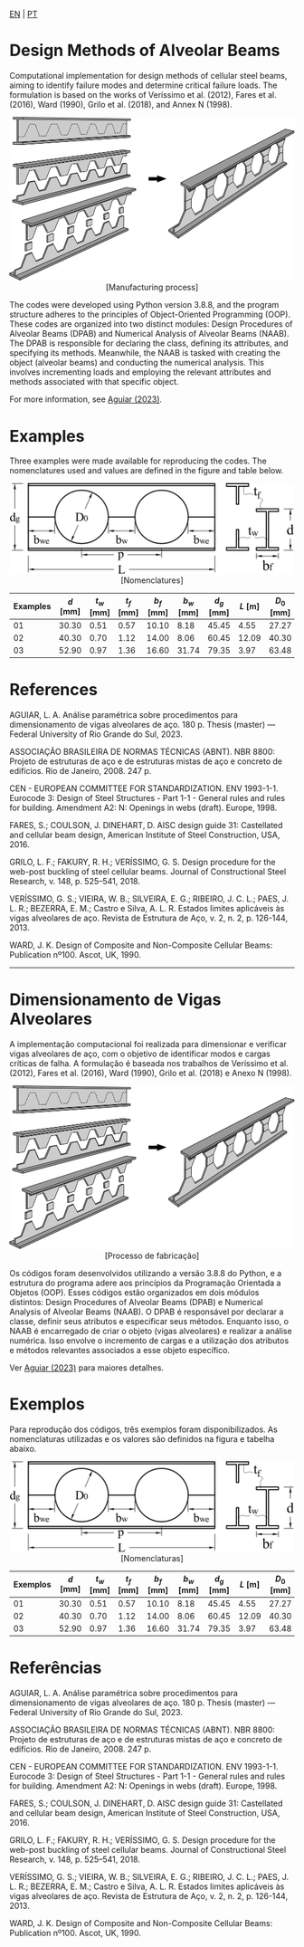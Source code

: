 [EN](#Design-Methods-of-Alveolar-Beams)   |   [PT](#Dimensionamento-de-Vigas-Alveolares)

# Design Methods of Alveolar Beams
Computational implementation for design methods of cellular steel beams, aiming to identify failure modes and determine critical failure loads. The formulation is based on the works of Veríssimo et al. (2012), Fares et al. (2016), Ward (1990), Grilo et al. (2018), and Annex N (1998).

<p align="center">
  <img src="Figures/Figure%201.svg" />[Manufacturing process]
</p> 

The codes were developed using Python version 3.8.8, and the program structure adheres to the principles of Object-Oriented Programming (OOP). These codes are organized into two distinct modules: Design Procedures of Alveolar Beams (DPAB) and Numerical Analysis of Alveolar Beams (NAAB). The DPAB is responsible for declaring the class, defining its attributes, and specifying its methods. Meanwhile, the NAAB is tasked with creating the object (alveolar beams) and conducting the numerical analysis. This involves incrementing loads and employing the relevant attributes and methods associated with that specific object.

For more information, see [Aguiar (2023)](https://lume.ufrgs.br/handle/10183/259192#).

# Examples

Three examples were made available for reproducing the codes. The nomenclatures used and values are defined in the figure and table below.

<p align="center">
  <img src="Figures/Figure%202.svg" height="160" />[Nomenclatures]
</p> 

Examples | $d$ [mm] | $t_w$ [mm] | $t_f$ [mm] | $b_f$ [mm] | $b_w$ [mm] | $d_g$ [mm] | $L$ [m] | $D_0$ [mm] | $f_y$ [MPa] | $E$ [GPa] | $\nu$
--- | --- | --- | --- |--- |--- |--- |--- |--- |--- |--- |--- 
01 | 30.30 | 0.51 | 0.57 | 10.10 | 8.18 | 45.45 | 4.55 | 27.27 | 345 | 200 | 0.30 
02 | 40.30 | 0.70 | 1.12 | 14.00 | 8.06 | 60.45 | 12.09 | 40.30 | 345 | 200 | 0.30 
03 | 52.90 | 0.97 | 1.36 | 16.60 | 31.74 | 79.35 | 3.97 | 63.48 | 345 | 200 | 0.30 

# References 

AGUIAR, L. A. Análise paramétrica sobre procedimentos para dimensionamento de vigas alveolares de aço. 180 p. Thesis (master) — Federal University of Rio Grande do Sul, 2023.

ASSOCIAÇÃO BRASILEIRA DE NORMAS TÉCNICAS (ABNT). NBR 8800: Projeto de estruturas de aço e de estruturas mistas de aço e concreto de edifícios. Rio de Janeiro, 2008. 247 p.

CEN - EUROPEAN COMMITTEE FOR STANDARDIZATION. ENV 1993-1-1. Eurocode 3: Design of Steel Structures - Part 1-1 - General rules and rules for building. Amendment A2: N: Openings in webs (draft). Europe, 1998.

FARES, S.; COULSON, J. DINEHART, D. AISC design guide 31: Castellated and cellular beam design, American Institute of Steel Construction, USA, 2016.

GRILO, L. F.; FAKURY, R. H.; VERÍSSIMO, G. S. Design procedure for the web-post buckling of steel cellular beams. Journal of Constructional Steel Research, v. 148, p. 525–541, 2018.

VERÍSSIMO, G. S.; VIEIRA, W. B.; SILVEIRA, E. G.; RIBEIRO, J. C. L.; PAES, J. L. R.; BEZERRA, E. M.; Castro e Silva, A. L. R. Estados limites aplicáveis às vigas alveolares de aço. Revista de Estrutura de Aço, v. 2, n. 2, p. 126-144, 2013.

WARD, J. K. Design of Composite and Non-Composite Cellular Beams: Publication nº100. Ascot, UK, 1990.

---

# Dimensionamento de Vigas Alveolares

A implementação computacional foi realizada para dimensionar e verificar vigas alveolares de aço, com o objetivo de identificar modos e cargas críticas de falha. A formulação é baseada nos trabalhos de Veríssimo et al. (2012), Fares et al. (2016), Ward (1990), Grilo et al. (2018) e Anexo N (1998).

<p align="center">
  <img src="Figures/Figure%201.svg" />[Processo de fabricação]
</p> 

Os códigos foram desenvolvidos utilizando a versão 3.8.8 do Python, e a estrutura do programa adere aos princípios da Programação Orientada a Objetos (OOP). Esses códigos estão organizados em dois módulos distintos: Design Procedures of Alveolar Beams (DPAB) e Numerical Analysis of Alveolar Beams (NAAB). O DPAB é responsável por declarar a classe, definir seus atributos e especificar seus métodos. Enquanto isso, o NAAB é encarregado de criar o objeto (vigas alveolares) e realizar a análise numérica. Isso envolve o incremento de cargas e a utilização dos atributos e métodos relevantes associados a esse objeto específico.

Ver [Aguiar (2023)](https://lume.ufrgs.br/handle/10183/259192#) para maiores detalhes.

# Exemplos

Para reprodução dos códigos, três exemplos foram disponibilizados. As nomenclaturas utilizadas e os valores são definidos na figura e tabelha abaixo.

<p align="center">
  <img src="Figures/Figure%202.svg" height="160" />[Nomenclaturas]
</p> 

Exemplos | $d$ [mm] | $t_w$ [mm] | $t_f$ [mm] | $b_f$ [mm] | $b_w$ [mm] | $d_g$ [mm] | $L$ [m] | $D_0$ [mm] | $f_y$ [MPa] | $E$ [GPa] | $\nu$
--- | --- | --- | --- |--- |--- |--- |--- |--- |--- |--- |--- 
01 | 30.30 | 0.51 | 0.57 | 10.10 | 8.18 | 45.45 | 4.55 | 27.27 | 345 | 200 | 0.30 
02 | 40.30 | 0.70 | 1.12 | 14.00 | 8.06 | 60.45 | 12.09 | 40.30 | 345 | 200 | 0.30 
03 | 52.90 | 0.97 | 1.36 | 16.60 | 31.74 | 79.35 | 3.97 | 63.48 | 345 | 200 | 0.30 

# Referências 

AGUIAR, L. A. Análise paramétrica sobre procedimentos para dimensionamento de vigas alveolares de aço. 180 p. Thesis (master) — Federal University of Rio Grande do Sul, 2023.

ASSOCIAÇÃO BRASILEIRA DE NORMAS TÉCNICAS (ABNT). NBR 8800: Projeto de estruturas de aço e de estruturas mistas de aço e concreto de edifícios. Rio de Janeiro, 2008. 247 p.

CEN - EUROPEAN COMMITTEE FOR STANDARDIZATION. ENV 1993-1-1. Eurocode 3: Design of Steel Structures - Part 1-1 - General rules and rules for building. Amendment A2: N: Openings in webs (draft). Europe, 1998.

FARES, S.; COULSON, J. DINEHART, D. AISC design guide 31: Castellated and cellular beam design, American Institute of Steel Construction, USA, 2016.

GRILO, L. F.; FAKURY, R. H.; VERÍSSIMO, G. S. Design procedure for the web-post buckling of steel cellular beams. Journal of Constructional Steel Research, v. 148, p. 525–541, 2018.

VERÍSSIMO, G. S.; VIEIRA, W. B.; SILVEIRA, E. G.; RIBEIRO, J. C. L.; PAES, J. L. R.; BEZERRA, E. M.; Castro e Silva, A. L. R. Estados limites aplicáveis às vigas alveolares de aço. Revista de Estrutura de Aço, v. 2, n. 2, p. 126-144, 2013.

WARD, J. K. Design of Composite and Non-Composite Cellular Beams: Publication nº100. Ascot, UK, 1990.




